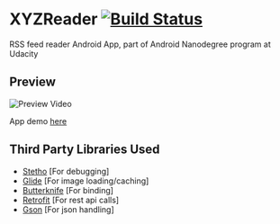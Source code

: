 # XYZReader [![Build Status](https://travis-ci.org/amrendra18/udacity-p5.svg?branch=master)](https://travis-ci.org/amrendra18/udacity-p5)

RSS feed reader Android App, part of Android Nanodegree program at Udacity

## Preview
![Preview Video](../master/raw/xyz-preview.gif)   

App demo [here](https://www.youtube.com/watch?v=K3mmfqBo8KA)

## Third Party Libraries Used

- [Stetho](https://github.com/facebook/stetho) [For debugging]
- [Glide](https://github.com/bumptech/glide) [For image loading/caching]
- [Butterknife](http://jakewharton.github.io/butterknife/) [For binding]
- [Retrofit](http://square.github.io/retrofit/) [For rest api calls]
- [Gson](http://mvnrepository.com/artifact/com.squareup.retrofit/converter-gson/2.0.0-beta1) [For json handling]
